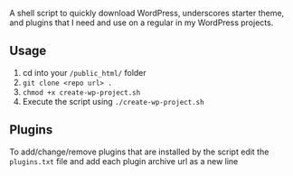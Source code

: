 A shell script to quickly download WordPress, underscores starter theme, and plugins that I need and use on a regular in my WordPress projects.

## Usage
1. cd into your `/public_html/` folder
2. `git clone <repo url> .`
3. `chmod +x create-wp-project.sh`
4. Execute the script using `./create-wp-project.sh`

## Plugins

To add/change/remove plugins that are installed by the script edit the `plugins.txt` file and add each plugin archive url as a new line
